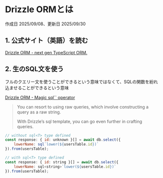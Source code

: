 # Drizzle ORMとは

作成日 2025/09/08、更新日 2025/09/30

## 1. 公式サイト（英語）を読む

[Drizzle ORM - next gen TypeScript ORM.](https://orm.drizzle.team/)

## 2. 生のSQL文を使う

フルのクエリー文を使うことができるという意味ではなくて、SQLの関数を紛れ込ませることができるという意味

[Drizzle ORM - Magic sql`` operator](https://orm.drizzle.team/docs/sql)

> You can resort to using raw queries, which involve constructing a query as a raw string.
>
> With Drizzle’s sql template, you can go even further in crafting queries.

```javascript
// without sql<T> type defined
const response: { id: unknown }[] = await db.select({
    lowerName: sql`lower(${usersTable.id})`
}).from(usersTable);

// with sql<T> type defined
const response: { id: string }[] = await db.select({
    lowerName: sql<string>`lower(${usersTable.id})`
}).from(usersTable);
```
